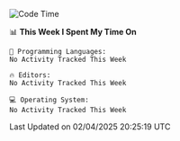 
<!--START_SECTION:waka-->
![Code Time](http://img.shields.io/badge/Code%20Time-739%20hrs%2011%20mins-blue)

📊 **This Week I Spent My Time On** 

```text
💬 Programming Languages: 
No Activity Tracked This Week

🔥 Editors: 
No Activity Tracked This Week

💻 Operating System: 
No Activity Tracked This Week
```


 Last Updated on 02/04/2025 20:25:19 UTC
<!--END_SECTION:waka-->
